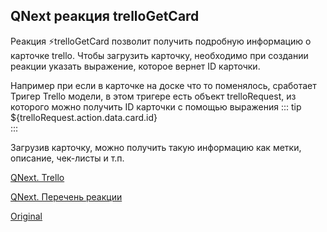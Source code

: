 ## QNext реакция trelloGetCard

Реакция ⚡️trelloGetCard позволит получить подробную информацию о карточке trello. Чтобы загрузить карточку, необходимо при создании реакции указать выражение, которое вернет ID карточки.



Например при если в карточке на доске что то поменялось, сработает Тригер Trello модели, в этом тригере есть объект trelloRequest, из которого можно получить ID карточки с помощью выражения
::: tip
${trelloRequest.action.data.card.id}<br>
:::

Загрузив карточку, можно получить такую информацию как метки, описание, чек-листы и т.п.



[QNext. Trello](/docs-test/ph/admin/trello-about)

[QNext. Перечень реакции](/docs-test/ph/reactions)


  
[Original](https://telegra.ph/QNext-admin-reaction-trelloGetCard-02-13)
